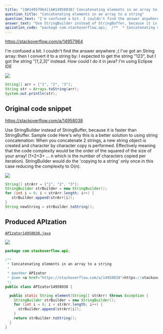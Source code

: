 ```yaml
---
title: "[Q#14957964][A#14958038] Concatenating elements in an array to a string"
question_title: "Concatenating elements in an array to a string"
question_text: "I'm confused a bit. I couldn't find the answer anywhere ;( I've got an String array: then I convert it to a string by: I expected to get the string \"123\", but I got the string \"[1,2,3]\" instead. How could I do it in java? I'm using Eclipse IDE"
answer_text: "Use StringBuilder instead of StringBuffer, because it is faster than StringBuffer. Sample code Here's why this is a better solution to using string concatenation: When you concatenate 2 strings, a new string object is created and character by character copy is performed. Effectively meaning that the code complexity would be the order of the squared of the size of your array! (1+2+3+ ... n which is the number of characters copied per iteration). StringBuilder would do the 'copying to a string' only once in this case reducing the complexity to O(n)."
apization_code: "package com.stackoverflow.api;  /**  * Concatenating elements in an array to a string  *  * @author APIzator  * @see <a href=\"https://stackoverflow.com/a/14958038\">https://stackoverflow.com/a/14958038</a>  */ public class APIzator14958038 {    public static String element(String[] strArr) throws Exception {     StringBuilder strBuilder = new StringBuilder();     for (int i = 0; i < strArr.length; i++) {       strBuilder.append(strArr[i]);     }     return strBuilder.toString();   } }"
---
```


https://stackoverflow.com/q/14957964

I&#x27;m confused a bit. I couldn&#x27;t find the answer anywhere ;(
I&#x27;ve got an String array:
then I convert it to a string by:
I expected to get the string &quot;123&quot;, but I got the string &quot;[1,2,3]&quot; instead.
How could I do it in java? I&#x27;m using Eclipse IDE


<div class="code-logo"><img src="/stackoverflow.png" /></div>

```java
String[] arr = ["1", "2", "3"];
String str = Arrays.toString(arr);
System.out.println(str);
```


## Original code snippet

https://stackoverflow.com/a/14958038

Use StringBuilder instead of StringBuffer, because it is faster than StringBuffer.
Sample code
Here&#x27;s why this is a better solution to using string concatenation: When you concatenate 2 strings, a new string object is created and character by character copy is performed. Effectively meaning that the code complexity would be the order of the squared of the size of your array!
(1+2+3+ ... n which is the number of characters copied per iteration).
StringBuilder would do the &#x27;copying to a string&#x27; only once in this case reducing the complexity to O(n).

<div class="code-logo"><img src="/stackoverflow.png" /></div>

```java
String[] strArr = {"1", "2", "3"};
StringBuilder strBuilder = new StringBuilder();
for (int i = 0; i < strArr.length; i++) {
   strBuilder.append(strArr[i]);
}
String newString = strBuilder.toString();
```

## Produced APIzation

[`APIzator14958038.java`](https://github.com/pasqualesalza/apization-temp-data/raw/master/search/APIzator14958038.java)

<div class="code-logo"><img src="/apizator.png" /></div>

```java
package com.stackoverflow.api;

/**
 * Concatenating elements in an array to a string
 *
 * @author APIzator
 * @see <a href="https://stackoverflow.com/a/14958038">https://stackoverflow.com/a/14958038</a>
 */
public class APIzator14958038 {

  public static String element(String[] strArr) throws Exception {
    StringBuilder strBuilder = new StringBuilder();
    for (int i = 0; i < strArr.length; i++) {
      strBuilder.append(strArr[i]);
    }
    return strBuilder.toString();
  }
}

```